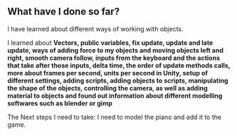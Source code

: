 ## What have I done so far? 

I have learned about different ways of working with objects. 

I learned about **Vectors, public variables, fix update, update and late update, ways of adding force to my objects and moving objects left and right, smooth camera follow, inputs from the keyboard and the actions that take after those inputs, delta time, the order of update methods calls, more about frames per second, units per second in Unity, setup of different settings, adding scripts, adding objects to scripts, manipulating the shape of the objects, controlling the camera, as well as adding material to objects and found out information about different modelling softwares such as blender or gimp**

The Next steps I need to take: I need to model the piano and add it to the game. 


